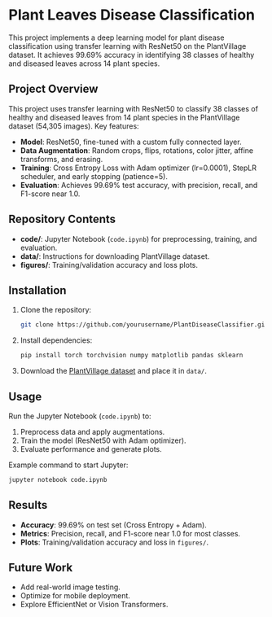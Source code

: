 # Plant Leaves Disease Classification

This project implements a deep learning model for plant disease classification using transfer learning with ResNet50 on the PlantVillage dataset. It achieves 99.69% accuracy in identifying 38 classes of healthy and diseased leaves across 14 plant species.

## Project Overview

This project uses transfer learning with ResNet50 to classify 38 classes of healthy and diseased leaves from 14 plant species in the PlantVillage dataset (54,305 images). Key features:
- **Model**: ResNet50, fine-tuned with a custom fully connected layer.
- **Data Augmentation**: Random crops, flips, rotations, color jitter, affine transforms, and erasing.
- **Training**: Cross Entropy Loss with Adam optimizer (lr=0.0001), StepLR scheduler, and early stopping (patience=5).
- **Evaluation**: Achieves 99.69% test accuracy, with precision, recall, and F1-score near 1.0.

## Repository Contents

- **code/**: Jupyter Notebook (`code.ipynb`) for preprocessing, training, and evaluation.
- **data/**: Instructions for downloading PlantVillage dataset.
- **figures/**: Training/validation accuracy and loss plots.

## Installation

1. Clone the repository:
   ```bash
   git clone https://github.com/yourusername/PlantDiseaseClassifier.git
   ```
2. Install dependencies:
   ```bash
   pip install torch torchvision numpy matplotlib pandas sklearn
   ```
3. Download the [PlantVillage dataset](https://www.kaggle.com/datasets/abdallahalidev/plantvillage-dataset?select=color) and place it in `data/`.

## Usage

Run the Jupyter Notebook (`code.ipynb`) to:
1. Preprocess data and apply augmentations.
2. Train the model (ResNet50 with Adam optimizer).
3. Evaluate performance and generate plots.

Example command to start Jupyter:
```bash
jupyter notebook code.ipynb
```

## Results

- **Accuracy**: 99.69% on test set (Cross Entropy + Adam).
- **Metrics**: Precision, recall, and F1-score near 1.0 for most classes.
- **Plots**: Training/validation accuracy and loss in `figures/`.

## Future Work

- Add real-world image testing.
- Optimize for mobile deployment.
- Explore EfficientNet or Vision Transformers.





